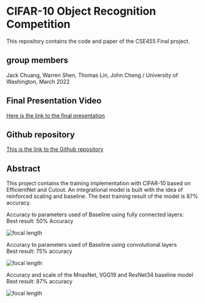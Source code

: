 # CIFAR-10 Object Recognition Competition

This repository contains the code and paper of the CSE455 Final project.

## group members

Jack Chuang, Warren Shen, Thomas Lin, John Cheng / University of Washington, March 2022

## Final Presentation Video

[Here is the link to the final presentation](https://youtu.be/7m5on6q3soQ)

## Github repository

[This is the link to the Github repository](https://github.com/Jack-Chuang/UW-CSE-455/tree/main/final%20project)

## Abstract

This project contains the training implementation with CIFAR-10 based on EfficientNet and Cutout. An integrational model is built with the idea of reinforced scaling and baseline. The best training result of the model is 87% accuracy.

Accuracy to parameters used of Baseline using fully connected layers:  
Best result: 50% Accuracy

![focal length](https://github.com/Jack-Chuang/UW-CSE-455/blob/main/final%20project/images/15746989836619.jpg)
 
Accuracy to parameters used of Baseline using convolutional layers  
Best result: 75% accuracy

![focal length](https://github.com/Jack-Chuang/UW-CSE-455/blob/main/final%20project/images/15746990077079.jpg)
 
Accuracy and scale of the MnasNet, VGG19 and ResNet34 baseline model  
Best result: 87% accuracy

![focal length](https://github.com/Jack-Chuang/UW-CSE-455/blob/main/final%20project/images/15746990590839.jpg)
